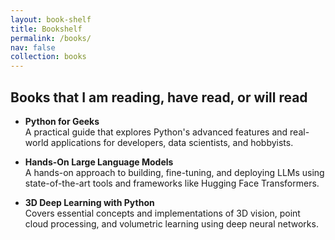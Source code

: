 ```yaml
---
layout: book-shelf
title: Bookshelf
permalink: /books/
nav: false
collection: books
---
```


## Books that I am reading, have read, or will read

- **Python for Geeks**  
  A practical guide that explores Python's advanced features and real-world applications for developers, data scientists, and hobbyists.

- **Hands-On Large Language Models**  
  A hands-on approach to building, fine-tuning, and deploying LLMs using state-of-the-art tools and frameworks like Hugging Face Transformers.

- **3D Deep Learning with Python**  
  Covers essential concepts and implementations of 3D vision, point cloud processing, and volumetric learning using deep neural networks.
